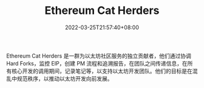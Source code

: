 ﻿---
weight: 
title: "Ethereum Cat Herders"
description: "Ethereum Cat Herders 是一群为以太坊社区服务的独立贡献者，他们通过协调 Hard Forks，监控 EIP，创建 PM 流程和追溯报告，在团队之间传递信息，在所有核心开发的调用期间，记录..."
date: 2022-03-25T21:57:40+08:00
lastmod: 2022-03-25T16:45:40+08:00
draft: false
authors: ["Metabd"]
featuredImage: "ethereum-cat-herders.jpg"
link: ""
tags: ["研究机构","Ethereum Cat Herders"]
categories: ["navigation"]
navigation: ["研究机构"]
lightgallery: true
toc: true
pinned: false
recommend: false
recommend1: false
---
Ethereum Cat Herders 是一群为以太坊社区服务的独立贡献者，他们通过协调 Hard Forks，监控 EIP，创建 PM 流程和追溯报告，在团队之间传递信息，在所有核心开发的调用期间，记录笔记等，以支持以太坊开发团队。他们的目标是在混乱中规范秩序，以推动以太坊开发向前发展。

